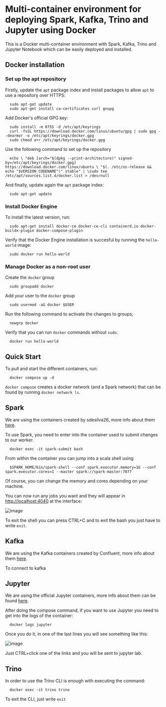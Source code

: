 # Multi-container environment for deploying Spark, Kafka, Trino and Jupyter using Docker

This is a Docker multi-container environment with Spark, Kafka, Trino and Jupyter Notebook which can be easily deployed and installed.


## Docker installation
### Set up the apt repository

Firstly, update the `apt` package index and install packages to allow `apt` to use a repository over HTTPS:

```
  sudo apt-get update
  sudo apt-get install ca-certificates curl gnupg
```

Add Docker's official GPG key:

```
  sudo install -m 0755 -d /etc/apt/keyrings
  curl -fsSL https://download.docker.com/linux/ubuntu/gpg | sudo gpg --dearmor -o /etc/apt/keyrings/docker.gpg
  sudo chmod a+r /etc/apt/keyrings/docker.gpg
```

Use the following command to set up the repository

```
  echo \ "deb [arch="$(dpkg --print-architecture)" signed-by=/etc/apt/keyrings/docker.gpg] https://download.docker.com/linux/ubuntu \ "$(. /etc/os-release && echo "$VERSION_CODENAME")" stable" | \sudo tee /etc/apt/sources.list.d/docker.list > /dev/null
```

And finally, update again the `apt` package index:

```
  sudo apt-get update
```
### Install Docker Engine

To install the latest version, run:
```
  sudo apt-get install docker-ce docker-ce-cli containerd.io docker-buildx-plugin docker-compose-plugin
```

Verify that the Docker Engine installation is succesful by running the `hello-world` image:
```
  sudo docker run hello-world
```
### Manage Docker as a non-root user

Create the `docker` group

```
  sudo groupadd docker
```

Add your user to the `docker` group
```
  sudo usermod -aG docker $USER
```

Run the following command to activate the changes to groups;
```
  newgrp docker
```

Verify that you can run `docker` commands without `sudo`.
```
  docker run hello-world
```


## Quick Start

To pull and start the different containers, run:

```
  docker compose up -d
```

`docker compose` creates a docker network (and a Spark network) that can be found by running `docker network ls`.


## Spark

We are using the containers created by sdesilva26, more info about them <a href="https://github.com/sdesilva26/docker-spark/blob/master/TUTORIAL.md">here</a>.

To use Spark, you need to enter into the container used to submit changes to our worker.

```
  docker exec -it spark-submit bash
```

From within the container you can jump into a scala shell using

```
  $SPARK_HOME/bin/spark-shell --conf spark.executor.memory=1G --conf spark.executor.cores=1 --master spark://spark-master:7077
```

Of course, you can change the memory and cores depending on your machine.

You can now run any jobs you want and they will appear in <a href="http://localhost:4040">http://localhost:4040</a> at the interface:

![image](https://github.com/Braisrg5/Spark-Kafka-Trino-Jupyter-Docker/assets/46173493/d486d04e-0f20-4565-84e2-492837c685aa)


To exit the shell you can press CTRL+C and to exit the bash you just have to write `exit`.


## Kafka

We are using the Kafka containers created by Confluent, more info about them <a href="https://docs.confluent.io/platform/current/installation/docker/installation.html">here</a>.

To connect to kafka


## Jupyter

We are using the official Jupyter containers, more info about them can be found <a href="https://jupyter-docker-stacks.readthedocs.io/en/latest/">here</a>.

After doing the compose command, if you want to use Jupyter you need to get into the logs of the container:

```
  docker logs jupyter
```

Once you do it, in one of the last lines you will see something like this:

![image](https://github.com/Braisrg5/Spark-Kafka-Trino-Jupyter-Docker/assets/46173493/a89916f7-6ce9-4583-90d0-3ad1b9a0d80b)

Just CTRL+click one of the links and you will be sent to jupyter lab.


## Trino

In order to use the Trino CLI is enough with executing the command:

```
  docker exec -it trino trino
```

To exit the CLI, just write `exit`
